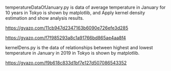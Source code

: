 temperatureDataOfJanuary.py is data of average temperature in January for 10 years in Tokyo is shown by matplotlib, and Apply kernel density estimation and show analysis results.

https://gyazo.com/11cb947d2347163b6090e726efe3d285

https://gyazo.com/f7f985293a8c1a91766bd865ae4aa8f4

kernelDens.py is the data of relationships between highest and lowest temperature in January in 2019 in Tokyo is shown by matplotlib.

https://gyazo.com/f9b618c833d1bf7e127d507086543352
